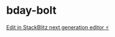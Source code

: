 # bday-bolt

[Edit in StackBlitz next generation editor ⚡️](https://stackblitz.com/~/github.com/staxgr/bday-bolt)